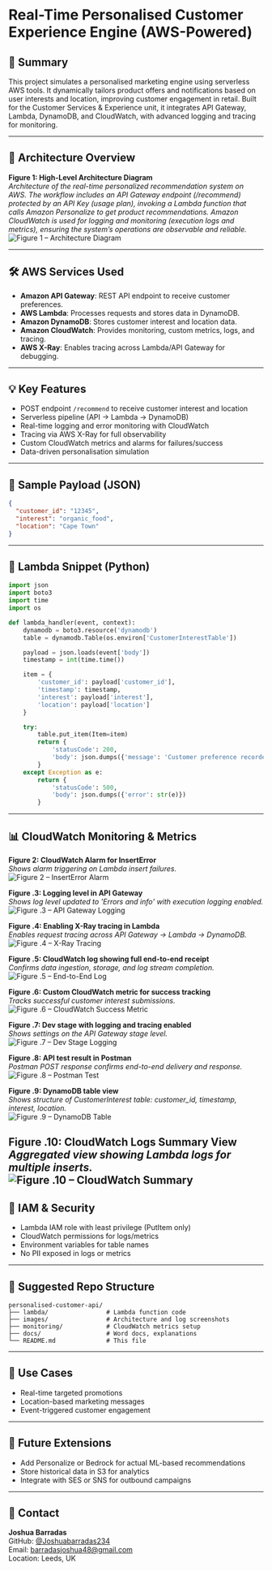 # Real-Time Personalised Customer Experience Engine (AWS-Powered)

## 📌 Summary
This project simulates a personalised marketing engine using serverless AWS tools. It dynamically tailors product offers and notifications based on user interests and location, improving customer engagement in retail. Built for the Customer Services & Experience unit, it integrates API Gateway, Lambda, DynamoDB, and CloudWatch, with advanced logging and tracing for monitoring.

---

## 🧠 Architecture Overview

**Figure 1: High-Level Architecture Diagram**  
*Architecture of the real-time personalized recommendation system on AWS. The workflow includes an API Gateway endpoint (/recommend) protected by an API Key (usage plan), invoking a Lambda function that calls Amazon Personalize to get product recommendations. Amazon CloudWatch is used for logging and monitoring (execution logs and metrics), ensuring the system’s operations are observable and reliable.*  
![Figure 1 – Architecture Diagram](Figure%201.png)

---

## 🛠️ AWS Services Used

- **Amazon API Gateway**: REST API endpoint to receive customer preferences.
- **AWS Lambda**: Processes requests and stores data in DynamoDB.
- **Amazon DynamoDB**: Stores customer interest and location data.
- **Amazon CloudWatch**: Provides monitoring, custom metrics, logs, and tracing.
- **AWS X-Ray**: Enables tracing across Lambda/API Gateway for debugging.

---

## 💡 Key Features

- POST endpoint `/recommend` to receive customer interest and location
- Serverless pipeline (API → Lambda → DynamoDB)
- Real-time logging and error monitoring with CloudWatch
- Tracing via AWS X-Ray for full observability
- Custom CloudWatch metrics and alarms for failures/success
- Data-driven personalisation simulation

---

## 🧪 Sample Payload (JSON)

```json
{
  "customer_id": "12345",
  "interest": "organic_food",
  "location": "Cape Town"
}
```

---

## 🧾 Lambda Snippet (Python)

```python
import json
import boto3
import time
import os

def lambda_handler(event, context):
    dynamodb = boto3.resource('dynamodb')
    table = dynamodb.Table(os.environ['CustomerInterestTable'])

    payload = json.loads(event['body'])
    timestamp = int(time.time())

    item = {
        'customer_id': payload['customer_id'],
        'timestamp': timestamp,
        'interest': payload['interest'],
        'location': payload['location']
    }

    try:
        table.put_item(Item=item)
        return {
            'statusCode': 200,
            'body': json.dumps({'message': 'Customer preference recorded.'})
        }
    except Exception as e:
        return {
            'statusCode': 500,
            'body': json.dumps({'error': str(e)})
        }
```

---

## 📊 CloudWatch Monitoring & Metrics

**Figure 2: CloudWatch Alarm for InsertError**  
*Shows alarm triggering on Lambda insert failures.*  
![Figure 2 – InsertError Alarm](Figure%202.png)

**Figure .3: Logging level in API Gateway**  
*Shows log level updated to 'Errors and info' with execution logging enabled.*  
![Figure .3 – API Gateway Logging](Figure%203.png)

**Figure .4: Enabling X-Ray tracing in Lambda**  
*Enables request tracing across API Gateway → Lambda → DynamoDB.*  
![Figure .4 – X-Ray Tracing](Figure%204.png)

**Figure .5: CloudWatch log showing full end-to-end receipt**  
*Confirms data ingestion, storage, and log stream completion.*  
![Figure .5 – End-to-End Log](Figure%205.png)

**Figure .6: Custom CloudWatch metric for success tracking**  
*Tracks successful customer interest submissions.*  
![Figure .6 – CloudWatch Success Metric](Figure%206.png)

**Figure .7: Dev stage with logging and tracing enabled**  
*Shows settings on the API Gateway stage level.*  
![Figure .7 – Dev Stage Logging](Figure%207.png)

**Figure .8: API test result in Postman**  
*Postman POST response confirms end-to-end delivery and response.*  
![Figure .8 – Postman Test](Figure%208.png)

**Figure .9: DynamoDB table view**  
*Shows structure of CustomerInterest table: customer_id, timestamp, interest, location.*  
![Figure .9 – DynamoDB Table](Figure%209.png)

**Figure .10: CloudWatch Logs Summary View**  
*Aggregated view showing Lambda logs for multiple inserts.*  
![Figure .10 – CloudWatch Summary](Figure%2010.png)
---

## 🔐 IAM & Security

- Lambda IAM role with least privilege (PutItem only)
- CloudWatch permissions for logs/metrics
- Environment variables for table names
- No PII exposed in logs or metrics

---

## 📁 Suggested Repo Structure

```
personalised-customer-api/
├── lambda/                # Lambda function code
├── images/                # Architecture and log screenshots
├── monitoring/            # CloudWatch metrics setup
├── docs/                  # Word docs, explanations
└── README.md              # This file
```

---

## 🔗 Use Cases

- Real-time targeted promotions
- Location-based marketing messages
- Event-triggered customer engagement

---

## 🧩 Future Extensions

- Add Personalize or Bedrock for actual ML-based recommendations
- Store historical data in S3 for analytics
- Integrate with SES or SNS for outbound campaigns

---

## 🙋 Contact

**Joshua Barradas**  
GitHub: [@Joshuabarradas234](https://github.com/Joshuabarradas234)  
Email: barradasjoshua48@gmail.com  
Location: Leeds, UK
